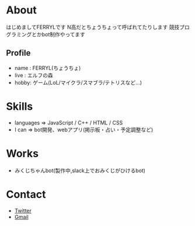 # About

はじめましてFERRYLです N高だとちょうちょって呼ばれてたりします 競技プログラミングとかbot制作やってます

## Profile
- name : FERRYL(ちょうちょ)
- live : エルフの森
- hobby: ゲーム(LoL/マイクラ/スマブラ/テトリスなど…)

# Skills
- languages => JavaScript / C++ / HTML / CSS
- I can => bot開発、webアプリ(掲示板・占い・予定調整など)

# Works
- みくじちゃんbot(製作中,slack上でおみくじがひけるbot)

# Contact
- [Twitter](https://twitter.com/re_poze)
- [Gmail](mailto:sora_19n1100030@nnn.ed.jp)
